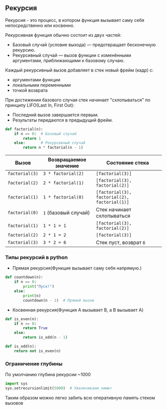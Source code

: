 ## Рекурсия

Рекурсия - это процесс, в котором функция вызывает саму себя непосредственно или косвенно. 

Рекурсивная функция обычно состоит из двух частей:
- Базовый случай (условие выхода) — предотвращает бесконечную рекурсию.
- Рекурсивный случай — вызов функции с изменёнными аргументами, приближающими к базовому случаю.

Каждый рекурсивный вызов добавляет в стек новый фрейм (кадр) с:
- аргументами функции
- локальными переменными
- точкой возврата

При достижении базового случая стек начинает "схлопываться" по принципу LIFO(Last In, First Out):
- Последний вызов завершается первым.
- Результаты передаются в предыдущий фрейм.

```python
def factorial(n):
    if n == 0:  # Базовый случай
        return 1
    else:       # Рекурсивный случай
        return n * factorial(n - 1)
```

| Вызов         | Возвращаемое значение       | Состояние стека                          |
|---------------|-----------------------------|------------------------------------------|
| `factorial(3)`| `3 * factorial(2)`          | `[factorial(3)]`                         |
| `factorial(2)`| `2 * factorial(1)`          | `[factorial(3), factorial(2)]`           |
| `factorial(1)`| `1 * factorial(0)`          | `[factorial(3), factorial(2), factorial(1)]` |
| `factorial(0)`| `1` (базовый случай)        | Стек начинает схлопываться               |
| `factorial(1)`| `1 * 1 = 1`                 | `[factorial(3), factorial(2)]`           |
| `factorial(2)`| `2 * 1 = 2`                 | `[factorial(3)]`                         |
| `factorial(3)`| `3 * 2 = 6`                 | Стек пуст, возврат `6`                   |

### Типы рекурсий в python
- Прямая рекурсия(Функция вызывает саму себя напрямую.)
```python
def countdown(n):
    if n == 0:
        print("Пуск!")
    else:
        print(n)
        countdown(n - 1)  # Прямой вызов
```
- Косвенная рекурсия(Функция A вызывает B, а B вызывает A)
```python
def is_even(n):
    if n == 0:
        return True
    else:
        return is_odd(n - 1)

def is_odd(n):
    return not is_even(n)
```

### Ограничение глубины
По умолчанию глубина рекурсии ~1000
```python
import sys
sys.setrecursionlimit(5000)  # Увеличиваем лимит
```
Таким образом можно легко забить всю оперативную память стеком вызовов


